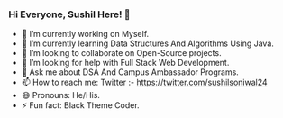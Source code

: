 ### Hi Everyone, Sushil Here! 👋

- 🔭 I’m currently working on Myself.
- 🌱 I’m currently learning Data Structures And Algorithms Using Java.
- 👯 I’m looking to collaborate on Open-Source projects.
- 🤔 I’m looking for help with Full Stack Web Development.
- 💬 Ask me about DSA And Campus Ambassador Programs.
- 📫 How to reach me: Twitter :- https://twitter.com/sushilsoniwal24
- 😄 Pronouns: He/His.
- ⚡ Fun fact: Black Theme Coder.
